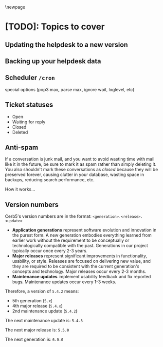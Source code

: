 \newpage

# [TODO]: Topics to cover #

## Updating the helpdesk to a new version ##

## Backing up your helpdesk data ##

## Scheduler `/cron` ##

special options (pop3 max, parse max, ignore wait, loglevel, etc)

## Ticket statuses ##

* Open
* Waiting for reply
* Closed
* Deleted

## Anti-spam ##

If a conversation is junk mail, and you want to avoid wasting time with mail like it in the future, be sure to mark it as spam rather than simply deleting it.  You also shouldn't mark these conversations as _closed_ because they will be preserved forever, causing clutter in your database, wasting space in backups, reducing search performance, etc.

How it works...

## Version numbers ##

Cerb5's version numbers are in the format: `<generation>.<release>.<update>`

* **Application generations** represent software evolution and innovation in the purest form. A new generation embodies everything learned from earlier work without the requirement to be conceptually or technologically compatible with the past.  Generations in our project typically occur once every 2-3 years.
* **Major releases** represent significant improvements in functionality, usability, or style.  Releases are focused on delivering new value, and they are required to be consistent with the current generation's concepts and technology.  Major releases occur every 2-3 months.
* **Maintenance updates** implement usability feedback and fix reported bugs.  Maintenance updates occur every 1-3 weeks.

Therefore, a version of `5.4.2` means:

* 5th generation (`5.x`)
* 4th major release (`5.4.x`)
* 2nd maintenance update (`5.4.2`)

The next maintenance update is: `5.4.3`

The next major release is: `5.5.0`

The next generation is: `6.0.0`
